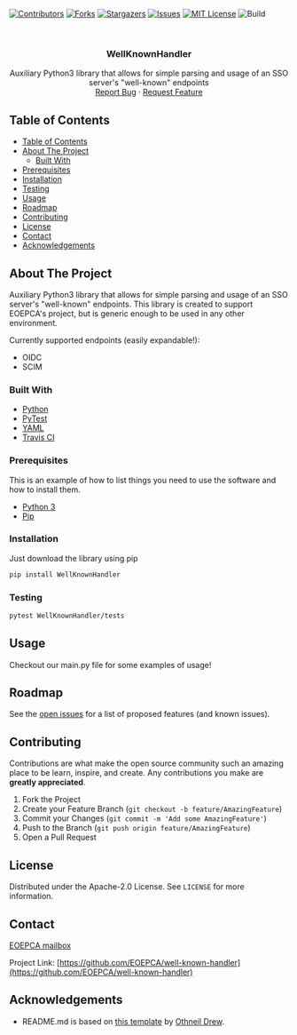 <!--
***
*** To avoid retyping too much info. Do a search and replace for the following:
*** well-known-handler, WellKnownHandler
-->
[![Contributors][contributors-shield]][contributors-url]
[![Forks][forks-shield]][forks-url]
[![Stargazers][stars-shield]][stars-url]
[![Issues][issues-shield]][issues-url]
[![MIT License][license-shield]][license-url]
![Build][build-shield]

<!-- PROJECT LOGO -->
<br />
<p align="center">
  <a href="https://github.com/EOEPCA/well-known-handler">
  </a>

  <h3 align="center">WellKnownHandler</h3>

  <p align="center">
    Auxiliary Python3 library that allows for simple parsing and usage of an SSO server's "well-known" endpoints
    <br />
    <a href="https://github.com/EOEPCA/well-known-handler/issues">Report Bug</a>
    ·
    <a href="https://github.com/EOEPCA/well-known-handler/issues">Request Feature</a>
  </p>
</p>

## Table of Contents

- [Table of Contents](#table-of-contents)
- [About The Project](#about-the-project)
  - [Built With](#built-with)
- [Prerequisites](#prerequisites)
- [Installation](#installation)
- [Testing](#testing)
- [Usage](#usage)
- [Roadmap](#roadmap)
- [Contributing](#contributing)
- [License](#license)
- [Contact](#contact)
- [Acknowledgements](#acknowledgements)

## About The Project

Auxiliary Python3 library that allows for simple parsing and usage of an SSO server's "well-known" endpoints.
This library is created to support EOEPCA's project, but is generic enough to be used in any other environment.

Currently supported endpoints (easily expandable!):
  - OIDC
  - SCIM

### Built With

- [Python](https://www.python.org//)
- [PyTest](https://docs.pytest.org)
- [YAML](https://yaml.org/)
- [Travis CI](https://travis-ci.com/)

### Prerequisites

This is an example of how to list things you need to use the software and how to install them.

- [Python 3](https://www.python.org//)
- [Pip](https://pip.pypa.io/en/stable/)

### Installation

Just download the library using pip

```sh
pip install WellKnownHandler
```

### Testing

```sh
pytest WellKnownHandler/tests
```

## Usage

Checkout our main.py file for some examples of usage!

## Roadmap

See the [open issues](https://github.com/EOEPCA/well-known-handler/issues) for a list of proposed features (and known issues).

## Contributing

Contributions are what make the open source community such an amazing place to be learn, inspire, and create. Any contributions you make are **greatly appreciated**.

1. Fork the Project
2. Create your Feature Branch (`git checkout -b feature/AmazingFeature`)
3. Commit your Changes (`git commit -m 'Add some AmazingFeature'`)
4. Push to the Branch (`git push origin feature/AmazingFeature`)
5. Open a Pull Request

## License

Distributed under the Apache-2.0 License. See `LICENSE` for more information.

## Contact

[EOEPCA mailbox](eoepca.systemteam@telespazio.com)

Project Link: [https://github.com/EOEPCA/well-known-handler](https://github.com/EOEPCA/well-known-handler)

## Acknowledgements

- README.md is based on [this template](https://github.com/othneildrew/Best-README-Template) by [Othneil Drew](https://github.com/othneildrew).


[contributors-shield]: https://img.shields.io/github/contributors/EOEPCA/well-known-handler.svg?style=flat-square
[contributors-url]: https://github.com/EOEPCA/well-known-handler/graphs/contributors
[forks-shield]: https://img.shields.io/github/forks/EOEPCA/well-known-handler.svg?style=flat-square
[forks-url]: https://github.com/EOEPCA/well-known-handler/network/members
[stars-shield]: https://img.shields.io/github/stars/EOEPCA/well-known-handler.svg?style=flat-square
[stars-url]: https://github.com/EOEPCA/well-known-handler/stargazers
[issues-shield]: https://img.shields.io/github/issues/EOEPCA/well-known-handler.svg?style=flat-square
[issues-url]: https://github.com/EOEPCA/well-known-handler/issues
[license-shield]: https://img.shields.io/github/license/EOEPCA/well-known-handler.svg?style=flat-square
[license-url]: https://github.com/EOEPCA/well-known-handler/blob/master/LICENSE
[build-shield]: https://www.travis-ci.com/EOEPCA/well-known-handler.svg?branch=master
